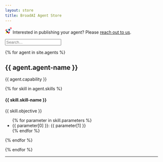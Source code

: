 ```yaml
---
layout: store
title: BroadAI Agent Store
---
```


<img src="./assets/images/icon-rocket.png" style="height:1.5em;padding:0;margin:0;"> Interested in publishing your agent? Please [reach out to us](mailto:broad.agents.ai@gmail.com?subject=Re%20publishing%20our%20BroadAI%20Agent).

<!-- # Published Agents

{% for agent in site.agents %}

- [{{ agent.agent-name }}](#{{ agent.agent-name | downcase }})

{% endfor %}

--- -->

<div class="container">
  <input type="text" id="searchBox" placeholder="Search...">
</div>

{% for agent in site.agents %}

<div class="container">
  <div class="card" id="{{ agent.agent-name | downcase }}">
    <h2>{{ agent.agent-name }}</h2>
    <p>{{ agent.capability }}</p>
    <div>
      {% for skill in agent.skills %}
        <div class="sub-category">
          <h4>{{ skill.skill-name }}</h4>
          <p>{{ skill.objective }}</p>
          <ul>
            {% for parameter in skill.parameters %}
              <li>{{ parameter[0] }}: {{ parameter[1] }}</li>
            {% endfor %}
          </ul>
        </div>
      {% endfor %}
    </div>
  </div>
</div>

<!-- <div style="margin-top:20px; margin-bottom:40px; padding:1.25em 1em 1.25em 1em; font-weight:400; box-shadow:0 4px 8px 0 #999;">

  <h2 id="{{ agent.agent-name | downcase }}">Agent: {{ agent.agent-name }}</h2>
  <p>{{ agent.capability }}. See usage below for detailed information about package name and agent configuration.</p>
  
  <h4>Skills:</h4>
  <table>
  <tr>
    <th>Skill</th> <th>Objective</th> <th>Parameters</th>
  </tr>
  {% for skill in agent.skills %}
  <tr>
    <td><strong>{{ skill.skill-name }}</strong></td> 
    <td>{{ skill.objective }}</td> 
    <td>
    {% for parameter in skill.parameters %} {{ parameter }} {% endfor %}
    </td>
  </tr>
  {% endfor %}
  </table>
  
  <h4>Usage:</h4>
  <pre><code class="language-javascript">
  // import
  const {{ agent.agent-name | downcase }} = require('broadai-agents/{{ agent.package-name }}');

  // integrate with BroadAI MAS
  const ai = new BroadAI([ {{ agent.agent-name | downcase }}.agent, /* other agents */], /* BroadAIConfiguration */);

  // register
  {{ agent.agent-name | downcase }}.register(ai.config, {{ agent.agent-config }});
  </code></pre>

</div> -->

{% endfor %}

---